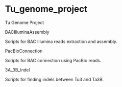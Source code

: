 # Tu_genome_project
Tu Genome Project

BACIlluminaAssembly

Scripts for BAC Illumina reads extraction and assembly.


PacBioConnection

Scripts for BAC connection using PacBio reads.


3A_3B_Indel

Scripts for finding indels between Tu3 and Ta3B.

